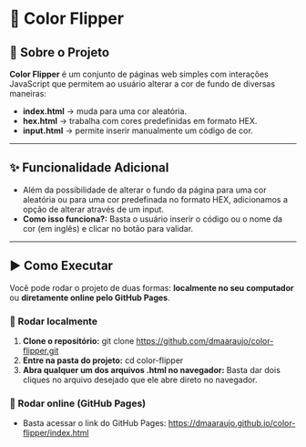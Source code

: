 # 🎨 Color Flipper

## 📌 Sobre o Projeto
**Color Flipper** é um conjunto de páginas web simples com interações JavaScript que permitem ao usuário alterar a cor de fundo de diversas maneiras:

- **index.html** → muda para uma cor aleatória.  
- **hex.html** → trabalha com cores predefinidas em formato HEX.  
- **input.html** → permite inserir manualmente um código de cor.  

-----

## ✨ Funcionalidade Adicional
- Além da possibilidade de alterar o fundo da página para uma cor aleatória ou para uma cor predefinada no formato HEX, adicionamos a opção de alterar através de um input.
- **Como isso funciona?:** Basta o usuário inserir o código ou o nome da cor (em inglês) e clicar no botão para validar.

-----

## ▶ Como Executar
Você pode rodar o projeto de duas formas: **localmente no seu computador** ou **diretamente online pelo GitHub Pages**.

### 🔹 Rodar localmente
1. **Clone o repositório:** git clone https://github.com/dmaaraujo/color-flipper.git
2. **Entre na pasta do projeto:** cd color-flipper
3. **Abra qualquer um dos arquivos .html no navegador:** Basta dar dois cliques no arquivo desejado que ele abre direto no navegador.

### 🔹 Rodar online (GitHub Pages)
- Basta acessar o link do GitHub Pages: https://dmaaraujo.github.io/color-flipper/index.html
